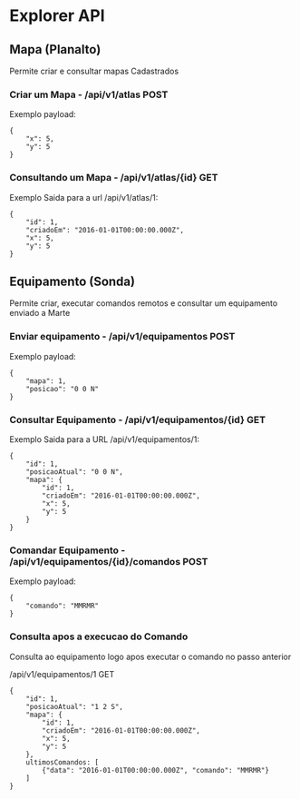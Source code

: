# Explorer API

## Mapa (Planalto)

Permite criar e consultar mapas Cadastrados

### Criar um Mapa - /api/v1/atlas POST

Exemplo payload:

```
{
	"x": 5,
	"y": 5
}
```

### Consultando um Mapa - /api/v1/atlas/{id} GET

Exemplo Saida para a url /api/v1/atlas/1:

```
{
	"id": 1,
	"criadoEm": "2016-01-01T00:00:00.000Z",
	"x": 5,
	"y": 5
}
```

## Equipamento (Sonda)

Permite criar, executar comandos remotos e consultar um equipamento enviado a Marte

### Enviar equipamento - /api/v1/equipamentos POST

Exemplo payload:

```
{
	"mapa": 1,
	"posicao": "0 0 N"
}
```

### Consultar Equipamento - /api/v1/equipamentos/{id} GET

Exemplo Saida para a URL /api/v1/equipamentos/1:

```
{
	"id": 1,
	"posicaoAtual": "0 0 N",
	"mapa": {
		"id": 1,
		"criadoEm": "2016-01-01T00:00:00.000Z",
		"x": 5,
		"y": 5
	}
}
```

### Comandar Equipamento - /api/v1/equipamentos/{id}/comandos POST

Exemplo payload:

```
{
	"comando": "MMRMR"
}
```

### Consulta apos a execucao do Comando

Consulta ao equipamento logo apos executar o comando no passo anterior


/api/v1/equipamentos/1 GET

```
{
	"id": 1,
	"posicaoAtual": "1 2 S",
	"mapa": {
		"id": 1,
		"criadoEm": "2016-01-01T00:00:00.000Z",
		"x": 5,
		"y": 5
	},
	ultimosComandos: [
		{"data": "2016-01-01T00:00:00.000Z", "comando": "MMRMR"}
	]
}

```






